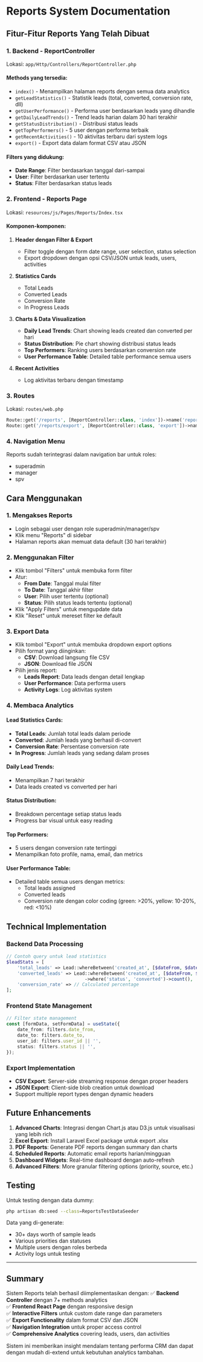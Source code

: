 # Reports System Documentation

## Fitur-Fitur Reports Yang Telah Dibuat

### 1. **Backend - ReportController**
Lokasi: `app/Http/Controllers/ReportController.php`

#### Methods yang tersedia:
- `index()` - Menampilkan halaman reports dengan semua data analytics
- `getLeadStatistics()` - Statistik leads (total, converted, conversion rate, dll)
- `getUserPerformance()` - Performa user berdasarkan leads yang dihandle
- `getDailyLeadTrends()` - Trend leads harian dalam 30 hari terakhir
- `getStatusDistribution()` - Distribusi status leads
- `getTopPerformers()` - 5 user dengan performa terbaik
- `getRecentActivities()` - 10 aktivitas terbaru dari system logs
- `export()` - Export data dalam format CSV atau JSON

#### Filters yang didukung:
- **Date Range**: Filter berdasarkan tanggal dari-sampai
- **User**: Filter berdasarkan user tertentu
- **Status**: Filter berdasarkan status leads

### 2. **Frontend - Reports Page**
Lokasi: `resources/js/Pages/Reports/Index.tsx`

#### Komponen-komponen:
1. **Header dengan Filter & Export**
   - Filter toggle dengan form date range, user selection, status selection
   - Export dropdown dengan opsi CSV/JSON untuk leads, users, activities

2. **Statistics Cards**
   - Total Leads
   - Converted Leads  
   - Conversion Rate
   - In Progress Leads

3. **Charts & Data Visualization**
   - **Daily Lead Trends**: Chart showing leads created dan converted per hari
   - **Status Distribution**: Pie chart showing distribusi status leads
   - **Top Performers**: Ranking users berdasarkan conversion rate
   - **User Performance Table**: Detailed table performance semua users

4. **Recent Activities**
   - Log aktivitas terbaru dengan timestamp

### 3. **Routes**
Lokasi: `routes/web.php`

```php
Route::get('/reports', [ReportController::class, 'index'])->name('reports.index');
Route::get('/reports/export', [ReportController::class, 'export'])->name('reports.export');
```

### 4. **Navigation Menu**
Reports sudah terintegrasi dalam navigation bar untuk roles:
- superadmin
- manager  
- spv

## Cara Menggunakan

### 1. **Mengakses Reports**
- Login sebagai user dengan role superadmin/manager/spv
- Klik menu "Reports" di sidebar
- Halaman reports akan memuat data default (30 hari terakhir)

### 2. **Menggunakan Filter**
- Klik tombol "Filters" untuk membuka form filter
- Atur:
  - **From Date**: Tanggal mulai filter
  - **To Date**: Tanggal akhir filter  
  - **User**: Pilih user tertentu (optional)
  - **Status**: Pilih status leads tertentu (optional)
- Klik "Apply Filters" untuk mengupdate data
- Klik "Reset" untuk mereset filter ke default

### 3. **Export Data**
- Klik tombol "Export" untuk membuka dropdown export options
- Pilih format yang diinginkan:
  - **CSV**: Download langsung file CSV
  - **JSON**: Download file JSON
- Pilih jenis report:
  - **Leads Report**: Data leads dengan detail lengkap
  - **User Performance**: Data performa users
  - **Activity Logs**: Log aktivitas system

### 4. **Membaca Analytics**

#### Lead Statistics Cards:
- **Total Leads**: Jumlah total leads dalam periode
- **Converted**: Jumlah leads yang berhasil di-convert
- **Conversion Rate**: Persentase conversion rate
- **In Progress**: Jumlah leads yang sedang dalam proses

#### Daily Lead Trends:
- Menampilkan 7 hari terakhir
- Data leads created vs converted per hari

#### Status Distribution:
- Breakdown percentage setiap status leads
- Progress bar visual untuk easy reading

#### Top Performers:
- 5 users dengan conversion rate tertinggi
- Menampilkan foto profile, nama, email, dan metrics

#### User Performance Table:
- Detailed table semua users dengan metrics:
  - Total leads assigned
  - Converted leads
  - Conversion rate dengan color coding (green: >20%, yellow: 10-20%, red: <10%)

## Technical Implementation

### Backend Data Processing
```php
// Contoh query untuk lead statistics
$leadStats = [
    'total_leads' => Lead::whereBetween('created_at', [$dateFrom, $dateTo])->count(),
    'converted_leads' => Lead::whereBetween('created_at', [$dateFrom, $dateTo])
                             ->where('status', 'converted')->count(),
    'conversion_rate' => // Calculated percentage
];
```

### Frontend State Management
```typescript
// Filter state management
const [formData, setFormData] = useState({
    date_from: filters.date_from,
    date_to: filters.date_to,
    user_id: filters.user_id || '',
    status: filters.status || '',
});
```

### Export Implementation
- **CSV Export**: Server-side streaming response dengan proper headers
- **JSON Export**: Client-side blob creation untuk download
- Support multiple report types dengan dynamic headers

## Future Enhancements

1. **Advanced Charts**: Integrasi dengan Chart.js atau D3.js untuk visualisasi yang lebih rich
2. **Excel Export**: Install Laravel Excel package untuk export .xlsx
3. **PDF Reports**: Generate PDF reports dengan summary dan charts
4. **Scheduled Reports**: Automatic email reports harian/mingguan
5. **Dashboard Widgets**: Real-time dashboard dengan auto-refresh
6. **Advanced Filters**: More granular filtering options (priority, source, etc.)

## Testing

Untuk testing dengan data dummy:
```bash
php artisan db:seed --class=ReportsTestDataSeeder
```

Data yang di-generate:
- 30+ days worth of sample leads
- Various priorities dan statuses
- Multiple users dengan roles berbeda
- Activity logs untuk testing

---

## Summary

Sistem Reports telah berhasil diimplementasikan dengan:
✅ **Backend Controller** dengan 7+ methods analytics  
✅ **Frontend React Page** dengan responsive design  
✅ **Interactive Filters** untuk custom date range dan parameters  
✅ **Export Functionality** dalam format CSV dan JSON  
✅ **Navigation Integration** untuk proper access control  
✅ **Comprehensive Analytics** covering leads, users, dan activities  

Sistem ini memberikan insight mendalam tentang performa CRM dan dapat dengan mudah di-extend untuk kebutuhan analytics tambahan.
